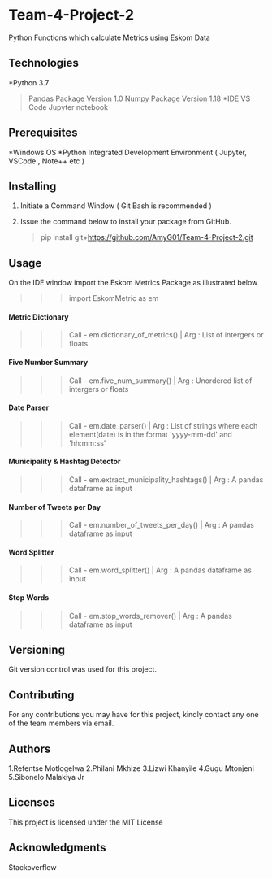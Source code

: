 # Team-4-Project-2
Python Functions which calculate Metrics using Eskom Data

## Technologies
*Python 3.7
 > Pandas Package Version 1.0
 > Numpy Package Version 1.18
 *IDE
 >VS Code
 >Jupyter notebook

## Prerequisites
*Windows OS
*Python Integrated Development Environment ( Jupyter, VSCode , Note++ etc )

## Installing

1. Initiate a Command Window ( Git Bash is recommended )
 
2. Issue the command below to install your package from GitHub.
   >pip install git+https://github.com/AmyG01/Team-4-Project-2.git

## Usage

On the IDE window import the Eskom Metrics Package as illustrated below

>>> import EskomMetric as em

#### Metric Dictionary

>>> Call - em.dictionary_of_metrics() | Arg : List of intergers or floats

#### Five Number Summary

>>> Call - em.five_num_summary() | Arg : Unordered list of intergers or floats

#### Date Parser

>>> Call - em.date_parser() | Arg : List of strings where each element(date)
        				                  is in the format 'yyyy-mm-dd' and 'hh:mm:ss'

#### Municipality & Hashtag Detector

>>> Call - em.extract_municipality_hashtags() | Arg : A pandas dataframe as input

#### Number of Tweets per Day

>>> Call - em.number_of_tweets_per_day() | Arg : A pandas dataframe as input

#### Word Splitter

>>> Call - em.word_splitter() | Arg : A pandas dataframe as input

#### Stop Words

>>> Call - em.stop_words_remover() | Arg : A pandas dataframe as input

## Versioning
Git version control was used for this project.

## Contributing
For any contributions you may have for this project, kindly contact any one of the team members via email.


## Authors

1.Refentse Motlogelwa
2.Philani Mkhize
3.Lizwi Khanyile
4.Gugu Mtonjeni
5.Sibonelo Malakiya Jr

## Licenses

This project is licensed under the MIT License

## Acknowledgments

Stackoverflow
